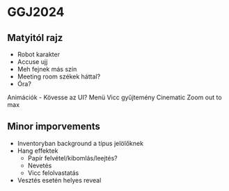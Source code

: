 # GGJ2024

## Matyitól rajz
* Robot karakter
* Accuse ujj
* Meh fejnek más szín
* Meeting room székek háttal?
* Óra?

Animációk - Kövesse az UI?
Menü
Vicc gyűjtemény
Cinematic
Zoom out to max


## Minor imporvements
* Inventoryban background a típus jelölőknek
* Hang effektek
	* Papír felvétel/kibomlás/leejtés?
	* Nevetés
	* Vicc felolvastatás
* Vesztés esetén helyes reveal
